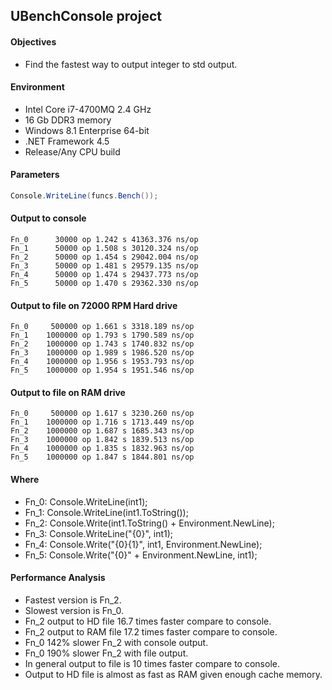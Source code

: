 ## UBenchConsole project

#### Objectives

 - Find the fastest way to output integer to std output.

#### Environment

 - Intel Core i7-4700MQ 2.4 GHz
 - 16 Gb DDR3 memory
 - Windows 8.1 Enterprise 64-bit
 - .NET Framework 4.5
 - Release/Any CPU build

#### Parameters

```c#
Console.WriteLine(funcs.Bench()); 
```
 
#### Output to console

```
Fn_0      30000 op 1.242 s 41363.376 ns/op
Fn_1      50000 op 1.508 s 30120.324 ns/op
Fn_2      50000 op 1.454 s 29042.004 ns/op
Fn_3      50000 op 1.481 s 29579.135 ns/op
Fn_4      50000 op 1.474 s 29437.773 ns/op
Fn_5      50000 op 1.470 s 29362.330 ns/op
```

#### Output to file on 72000 RPM Hard drive

```
Fn_0     500000 op 1.661 s 3318.189 ns/op
Fn_1    1000000 op 1.793 s 1790.589 ns/op
Fn_2    1000000 op 1.743 s 1740.832 ns/op
Fn_3    1000000 op 1.989 s 1986.520 ns/op
Fn_4    1000000 op 1.956 s 1953.793 ns/op
Fn_5    1000000 op 1.954 s 1951.546 ns/op
```

#### Output to file on RAM drive

```
Fn_0     500000 op 1.617 s 3230.260 ns/op
Fn_1    1000000 op 1.716 s 1713.449 ns/op
Fn_2    1000000 op 1.687 s 1685.343 ns/op
Fn_3    1000000 op 1.842 s 1839.513 ns/op
Fn_4    1000000 op 1.835 s 1832.963 ns/op
Fn_5    1000000 op 1.847 s 1844.801 ns/op
```

#### Where

 - Fn_0: Console.WriteLine(int1); 
 - Fn_1: Console.WriteLine(int1.ToString());
 - Fn_2: Console.Write(int1.ToString() + Environment.NewLine);
 - Fn_3: Console.WriteLine("{0}", int1);
 - Fn_4: Console.Write("{0}{1}", int1, Environment.NewLine);
 - Fn_5: Console.Write("{0}" + Environment.NewLine, int1);
 
#### Performance Analysis

 - Fastest version is Fn_2.
 - Slowest version is Fn_0.
 - Fn_2 output to HD file 16.7 times faster compare to console.
 - Fn_2 output to RAM file 17.2 times faster compare to console.
 - Fn_0 142% slower Fn_2 with console output.
 - Fn_0 190% slower Fn_2 with file output.
 - In general output to file is 10 times faster compare to console.
 - Output to HD file is almost as fast as RAM given enough cache memory.


